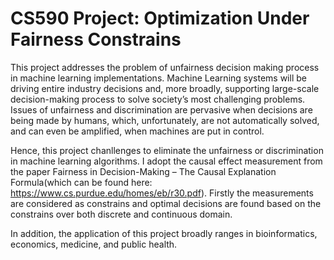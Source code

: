 # CS590 Project: Optimization Under Fairness Constrains

This project addresses the problem of unfairness decision making process in machine learning implementations. Machine Learning systems will be driving entire industry decisions and, more broadly, supporting large-scale decision-making process to solve society’s most challenging problems. Issues of unfairness and discrimination are pervasive when decisions
are being made by humans, which, unfortunately, are not automatically solved, and can even be amplified, when machines are put in control. 

Hence, this project chanllenges to eliminate the unfairness or discrimination in machine learning algorithms. I adopt the causal effect measurement from the paper Fairness in Decision-Making – The Causal Explanation Formula(which can be found here: https://www.cs.purdue.edu/homes/eb/r30.pdf). Firstly the measurements are considered as constrains and optimal decisions are found based on the constrains over both discrete and continuous domain. 

In addition, the application of this project broadly ranges in bioinformatics, economics, medicine, and public health.
